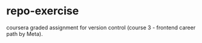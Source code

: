 # repo-exercise
coursera graded assignment for version control (course 3 - frontend career path by Meta).
